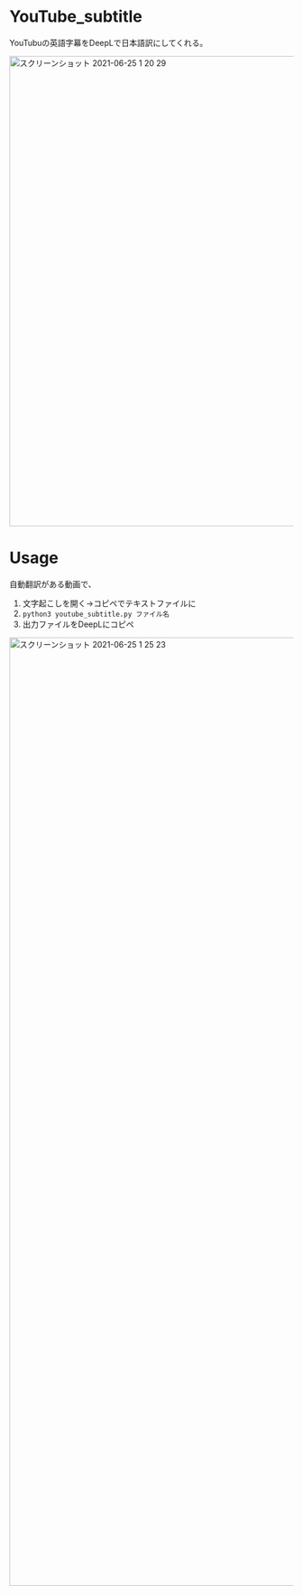 # YouTube_subtitle
YouTubuの英語字幕をDeepLで日本語訳にしてくれる。

<img width="833" alt="スクリーンショット 2021-06-25 1 20 29" src="https://user-images.githubusercontent.com/43945931/123298816-d8b9f700-d553-11eb-98c6-a3a95ff43928.png">


# Usage
自動翻訳がある動画で、
1. 文字起こしを開く→コピペでテキストファイルに
2. ``python3 youtube_subtitle.py ファイル名``
3. 出力ファイルをDeepLにコピペ

<img width="1680" alt="スクリーンショット 2021-06-25 1 25 23" src="https://user-images.githubusercontent.com/43945931/123299224-423a0580-d554-11eb-97ef-36d78c9b7ef7.png">
